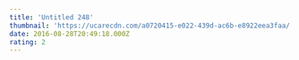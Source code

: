 ```yaml
---
title: 'Untitled 248'
thumbnail: 'https://ucarecdn.com/a0720415-e022-439d-ac6b-e8922eea3faa/'
date: 2016-08-28T20:49:18.000Z
rating: 2
---
```


